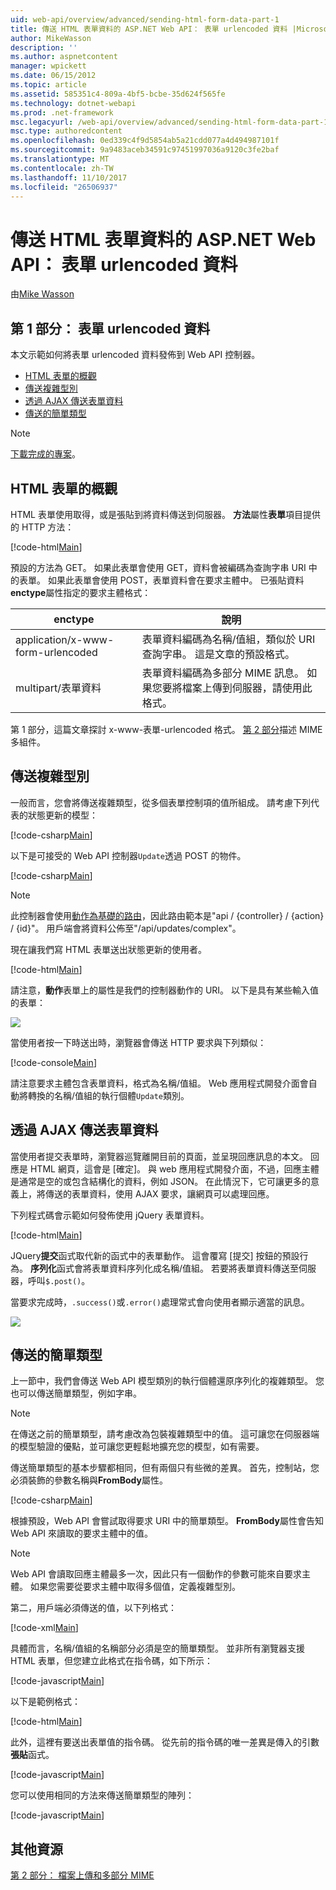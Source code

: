 ```yaml
---
uid: web-api/overview/advanced/sending-html-form-data-part-1
title: 傳送 HTML 表單資料的 ASP.NET Web API： 表單 urlencoded 資料 |Microsoft 文件
author: MikeWasson
description: ''
ms.author: aspnetcontent
manager: wpickett
ms.date: 06/15/2012
ms.topic: article
ms.assetid: 585351c4-809a-4bf5-bcbe-35d624f565fe
ms.technology: dotnet-webapi
ms.prod: .net-framework
msc.legacyurl: /web-api/overview/advanced/sending-html-form-data-part-1
msc.type: authoredcontent
ms.openlocfilehash: 0ed339c4f9d5854ab5a21cdd077a4d494987101f
ms.sourcegitcommit: 9a9483aceb34591c97451997036a9120c3fe2baf
ms.translationtype: MT
ms.contentlocale: zh-TW
ms.lasthandoff: 11/10/2017
ms.locfileid: "26506937"
---
```

<a name="sending-html-form-data-in-aspnet-web-api-form-urlencoded-data"></a>傳送 HTML 表單資料的 ASP.NET Web API： 表單 urlencoded 資料
====================
由[Mike Wasson](https://github.com/MikeWasson)

## <a name="part-1-form-urlencoded-data"></a>第 1 部分： 表單 urlencoded 資料

本文示範如何將表單 urlencoded 資料發佈到 Web API 控制器。

- [HTML 表單的概觀](#overview_of_html_forms)
- [傳送複雜型別](#sending_complex_types)
- [透過 AJAX 傳送表單資料](#sending_form_data_via_ajax)
- [傳送的簡單類型](#sending_simple_types)

> [!NOTE]
> [下載完成的專案](https://code.msdn.microsoft.com/ASPNET-Web-API-Sending-a6f9d007)。


<a id="overview_of_html_forms"></a>
## <a name="overview-of-html-forms"></a>HTML 表單的概觀

HTML 表單使用取得，或是張貼到將資料傳送到伺服器。 **方法**屬性**表單**項目提供的 HTTP 方法：

[!code-html[Main](sending-html-form-data-part-1/samples/sample1.html)]

預設的方法為 GET。 如果此表單會使用 GET，資料會被編碼為查詢字串 URI 中的表單。 如果此表單會使用 POST，表單資料會在要求主體中。 已張貼資料**enctype**屬性指定的要求主體格式：

| enctype | 說明 |
| --- | --- |
| application/x-www-form-urlencoded | 表單資料編碼為名稱/值組，類似於 URI 查詢字串。 這是文章的預設格式。 |
| multipart/表單資料 | 表單資料編碼為多部分 MIME 訊息。 如果您要將檔案上傳到伺服器，請使用此格式。 |

第 1 部分，這篇文章探討 x-www-表單-urlencoded 格式。 [第 2 部分](sending-html-form-data-part-2.md)描述 MIME 多組件。

<a id="sending_complex_types"></a>
## <a name="sending-complex-types"></a>傳送複雜型別

一般而言，您會將傳送複雜類型，從多個表單控制項的值所組成。 請考慮下列代表的狀態更新的模型：

[!code-csharp[Main](sending-html-form-data-part-1/samples/sample2.cs)]

以下是可接受的 Web API 控制器`Update`透過 POST 的物件。

[!code-csharp[Main](sending-html-form-data-part-1/samples/sample3.cs)]

> [!NOTE]
> 此控制器會使用[動作為基礎的路由](../web-api-routing-and-actions/routing-in-aspnet-web-api.md#routing_by_action_name)，因此路由範本是&quot;api / {controller} / {action} / {id}&quot;。 用戶端會將資料公佈至&quot;/api/updates/complex&quot;。


現在讓我們寫 HTML 表單送出狀態更新的使用者。

[!code-html[Main](sending-html-form-data-part-1/samples/sample4.html)]

請注意，**動作**表單上的屬性是我們的控制器動作的 URI。 以下是具有某些輸入值的表單：

![](sending-html-form-data-part-1/_static/image1.png)

當使用者按一下時送出時，瀏覽器會傳送 HTTP 要求與下列類似：

[!code-console[Main](sending-html-form-data-part-1/samples/sample5.cmd)]

請注意要求主體包含表單資料，格式為名稱/值組。 Web 應用程式開發介面會自動將轉換的名稱/值組的執行個體`Update`類別。

<a id="sending_form_data_via_ajax"></a>
## <a name="sending-form-data-via-ajax"></a>透過 AJAX 傳送表單資料

當使用者提交表單時，瀏覽器巡覽離開目前的頁面，並呈現回應訊息的本文。 回應是 HTML 網頁，這會是 [確定]。 與 web 應用程式開發介面，不過，回應主體是通常是空的或包含結構化的資料，例如 JSON。 在此情況下，它可讓更多的意義上，將傳送的表單資料，使用 AJAX 要求，讓網頁可以處理回應。

下列程式碼會示範如何發佈使用 jQuery 表單資料。

[!code-html[Main](sending-html-form-data-part-1/samples/sample6.html)]

JQuery**提交**函式取代新的函式中的表單動作。 這會覆寫 [提交] 按鈕的預設行為。 **序列化**函式會將表單資料序列化成名稱/值組。 若要將表單資料傳送至伺服器，呼叫`$.post()`。

當要求完成時，`.success()`或`.error()`處理常式會向使用者顯示適當的訊息。

![](sending-html-form-data-part-1/_static/image2.png)

<a id="sending_simple_types"></a>
## <a name="sending-simple-types"></a>傳送的簡單類型

上一節中，我們會傳送 Web API 模型類別的執行個體還原序列化的複雜類型。 您也可以傳送簡單類型，例如字串。

> [!NOTE]
> 在傳送之前的簡單類型，請考慮改為包裝複雜類型中的值。 這可讓您在伺服器端的模型驗證的優點，並可讓您更輕鬆地擴充您的模型，如有需要。


傳送簡單類型的基本步驟都相同，但有兩個只有些微的差異。 首先，控制站，您必須裝飾的參數名稱與**FromBody**屬性。

[!code-csharp[Main](sending-html-form-data-part-1/samples/sample7.cs?highlight=3)]

根據預設，Web API 會嘗試取得要求 URI 中的簡單類型。 **FromBody**屬性會告知 Web API 來讀取的要求主體中的值。

> [!NOTE]
> Web API 會讀取回應主體最多一次，因此只有一個動作的參數可能來自要求主體。 如果您需要從要求主體中取得多個值，定義複雜型別。


第二，用戶端必須傳送的值，以下列格式：

[!code-xml[Main](sending-html-form-data-part-1/samples/sample8.xml)]

具體而言，名稱/值組的名稱部分必須是空的簡單類型。 並非所有瀏覽器支援 HTML 表單，但您建立此格式在指令碼，如下所示：

[!code-javascript[Main](sending-html-form-data-part-1/samples/sample9.js)]

以下是範例格式：

[!code-html[Main](sending-html-form-data-part-1/samples/sample10.html)]

此外，這裡有要送出表單值的指令碼。 從先前的指令碼的唯一差異是傳入的引數**張貼**函式。

[!code-javascript[Main](sending-html-form-data-part-1/samples/sample11.js?highlight=2)]

您可以使用相同的方法來傳送簡單類型的陣列：

[!code-javascript[Main](sending-html-form-data-part-1/samples/sample12.js)]

## <a name="additional-resources"></a>其他資源

[第 2 部分： 檔案上傳和多部分 MIME](sending-html-form-data-part-2.md)
